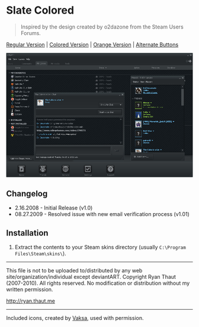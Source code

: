 # Slate Colored

> Inspired by the design created by o2dazone from the Steam Users Forums.

[Regular Version](../Slate/) | [Colored Version](../Slate%20Colored/) | [Orange Version](../Slate%20Orange/) | [Alternate Buttons](../Slate%20Alternate%20Buttons/)

![Preview](Preview.jpg?raw=true)

## Changelog

- 2.16.2008 - Initial Release (v1.0)
- 08.27.2009 - Resolved issue with new email verification process (v1.01)

## Installation

1. Extract the contents to your Steam skins directory (usually `C:\Program Files\Steam\skins\`).

- - -

This file is not to be uploaded to/distributed by any web site/organization/individual except deviantART.
Copyright Ryan Thaut (2007-2010). All rights reserved. No modification or distribution without my written permission.

<http://ryan.thaut.me>

- - -

Included icons, created by [Vaksa](http://vaksa.deviantart.com), used with permission.
